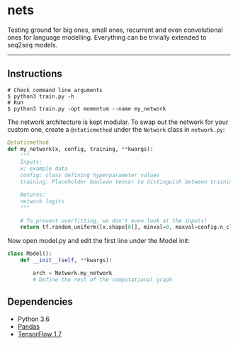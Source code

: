 # nets

Testing ground for big ones, small ones, recurrent and even convolutional ones for language modelling. Everything can be trivially extended to seq2seq models.

-----------------------------
## Instructions
```
# Check command line arguments
$ python3 train.py -h
# Run
$ python3 train.py -opt momentum --name my_network
```

The network architecture is kept modular. To swap out the network for your custom one, create a `@staticmethod` under the `Network` class in `network.py`:

```python
@staticmethod
def my_network(x, config, training, **kwargs):
    """
    Inputs:
    x: example data
    config: class defining hyperparameter values
    training: Placeholder boolean tensor to distinguish between training/prediction

    Returns:
    network logits
    """

    # To prevent overfitting, we don't even look at the inputs!
    return tf.random_uniform([x.shape[0]], minval=0, maxval=config.n_classes, dtype=tf.int32, seed=42)
```
Now open model.py and edit the first line under the Model init:
```python
class Model():
    def __init__(self, **kwargs):

        arch = Network.my_network
        # Define the rest of the computational graph
```

## Dependencies
* Python 3.6
* [Pandas](https://pandas.pydata.org/)
* [TensorFlow 1.7](https://www.tensorflow.org/)
